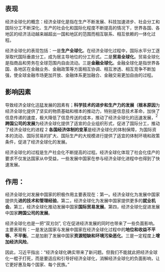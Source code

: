 ## 表现
经济全球化的概念：经济全球化是指在生产不断发展、科技加速进步、社会分工和国际分工不断深化、生产的社会化和国际化程度不断提高的情况下，世界各国、各地区的经济活动越来越超出一国和地区的范围而相互联系、相互依赖的一体化过程。

经济全球化的表现包括：一是**生产全球化**。在经济全球化过程中，国际水平分工逐渐取代国际垂直分工，成为居主导地位的分工形式。二是**贸易全球化**。贸易全球化是指商品和劳务在全球范围内自由流动。三是**金融全球化**。金融全球化是指世界各国、各地区在金融业务、金融政策等方面相互协调、相互渗透、相互竞争不断加强，使全球金融市场更加开放、金融体系更加融合、金融交易更加自由的过程。

## 影响因素
导致经济全球化迅猛发展的因素有；**科学技术的进步和生产力的发展（根本原因**为经济全球化提供了坚实的物质基础和根本的推动力，特别是信息技术革命，加快了信息传递的速度，极大降低了信息传送的成本，推动了经济全球化的迅速发展，$^{2}$ **跨国公司的发展**为经济全球化提供了适宣的企业组织形式，促进了国际分工，推动了经济全球化的进程 2 **各国经济体制的变革**是经济全球化的体制保障，为国际资本的流动、国际贸易的扩大、国际生产的大规模进行提供了适宜的体制环境和政策条件，促进了经济全球化的发展。

经济全球化的过程是生产社会化不断提高的过程。经济全球化体现了社会化佳产的要求不仅发达国家从中受益，一些发展中国家在参与经济全球化进程中也得到了快速发展。

## 作用：
经济全球化对发展中国家的积极作用主要表现在：第一。经济全球化为发展中国家提供先**进的技术和管理经验**。第二，经济全球化为发展中国家提供更多的**就业机会**。第三，经济全球化推动发展中国家**国际贸易发展**。第四，经济全球化促进发展中国家**跨国公司的发展**。

经济全球化也是一把“双刃剑”, 它在促进经济发展的同时也带来了一些负面影响。主要表观有：一是发达国家与发展中国家在经济全球化过程中的**地位和收益不平等、不平衡**。二是加剧了发展中国家**资源短缺和环境污染恶化**。三是一定程度上**增加经济风险**。

因此，习近平指出：“经济全球化确实带来了新问题。但我们不能就此把经济全球化一棍子打死，而是要适应和引导好经济全球化，消解经济全球化的负面影响，让它更好惠及每个国家、每个民族。”




